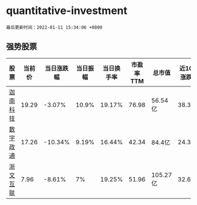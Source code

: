 # quantitative-investment

`最后更新时间：2022-01-11 15:34:06 +0800`

## 强势股票

|股票|当前价|当日涨跌幅|当日振幅|当日换手率|市盈率TTM|总市值|近10日涨跌幅|
|----|----|----|----|----|----|----|----|
|[迦南科技](https://xueqiu.com/S/SZ300412)|19.29|-3.07%|10.9%|19.17%|76.98|56.54亿|38.38%|
|[数字政通](https://xueqiu.com/S/SZ300075)|17.26|-10.34%|9.19%|16.44%|42.34|84.4亿|24.35%|
|[浙文互联](https://xueqiu.com/S/SH600986)|7.96|-8.61%|7%|19.25%|51.96|105.27亿|32.67%|
